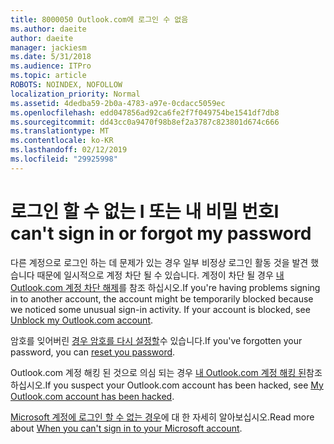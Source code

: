 ```yaml
---
title: 8000050 Outlook.com에 로그인 수 없음
ms.author: daeite
author: daeite
manager: jackiesm
ms.date: 5/31/2018
ms.audience: ITPro
ms.topic: article
ROBOTS: NOINDEX, NOFOLLOW
localization_priority: Normal
ms.assetid: 4dedba59-2b0a-4783-a97e-0cdacc5059ec
ms.openlocfilehash: edd047856ad92ca6fe2f7f049754be1541df7db8
ms.sourcegitcommit: dd43cc0a9470f98b8ef2a3787c823801d674c666
ms.translationtype: MT
ms.contentlocale: ko-KR
ms.lasthandoff: 02/12/2019
ms.locfileid: "29925998"
---
```

# <a name="i-cant-sign-in-or-forgot-my-password"></a><span data-ttu-id="3bebf-102">로그인 할 수 없는 I 또는 내 비밀 번호</span><span class="sxs-lookup"><span data-stu-id="3bebf-102">I can't sign in or forgot my password</span></span>

<span data-ttu-id="3bebf-p101">다른 계정으로 로그인 하는 데 문제가 있는 경우 일부 비정상 로그인 활동 것을 발견 했습니다 때문에 일시적으로 계정 차단 될 수 있습니다. 계정이 차단 될 경우 [내 Outlook.com 계정 차단 해제](https://go.microsoft.com/fwlink/p/?linkid=2001800&amp;clcid=0x409)를 참조 하십시오.</span><span class="sxs-lookup"><span data-stu-id="3bebf-p101">If you're having problems signing in to another account, the account might be temporarily blocked because we noticed some unusual sign-in activity. If your account is blocked, see [Unblock my Outlook.com account](https://go.microsoft.com/fwlink/p/?linkid=2001800&amp;clcid=0x409).</span></span>
  
<span data-ttu-id="3bebf-105">암호를 잊어버린 [경우 암호를 다시 설정할](https://go.microsoft.com/fwlink/p/?linkid=841909)수 있습니다.</span><span class="sxs-lookup"><span data-stu-id="3bebf-105">If you've forgotten your password, you can [reset you password](https://go.microsoft.com/fwlink/p/?linkid=841909).</span></span>
  
<span data-ttu-id="3bebf-106">Outlook.com 계정 해킹 된 것으로 의심 되는 경우 [내 Outlook.com 계정 해킹 된](https://go.microsoft.com/fwlink/p/?linkid=874366)참조 하십시오.</span><span class="sxs-lookup"><span data-stu-id="3bebf-106">If you suspect your Outlook.com account has been hacked, see [My Outlook.com account has been hacked](https://go.microsoft.com/fwlink/p/?linkid=874366).</span></span>
  
<span data-ttu-id="3bebf-107">[Microsoft 계정에 로그인 할 수 없는 경우](https://go.microsoft.com/fwlink/p/?linkid=842227)에 대 한 자세히 알아보십시오.</span><span class="sxs-lookup"><span data-stu-id="3bebf-107">Read more about [When you can't sign in to your Microsoft account](https://go.microsoft.com/fwlink/p/?linkid=842227).</span></span>
  

